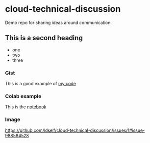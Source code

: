 # cloud-technical-discussion
Demo repo for sharing ideas around communication

## This is a second heading

* one
* two
* three

### Gist
This is a good example of [my code](https://gist.github.com/ldself/99a589e7f6a05dadb17aad9c6eb81790)

### Colab example
This is the [notebook](https://github.com/ldself/cloud-technical-discussion/blob/main/Practice-Markdown.ipynb)

### Image
https://github.com/ldself/cloud-technical-discussion/issues/1#issue-988584528
